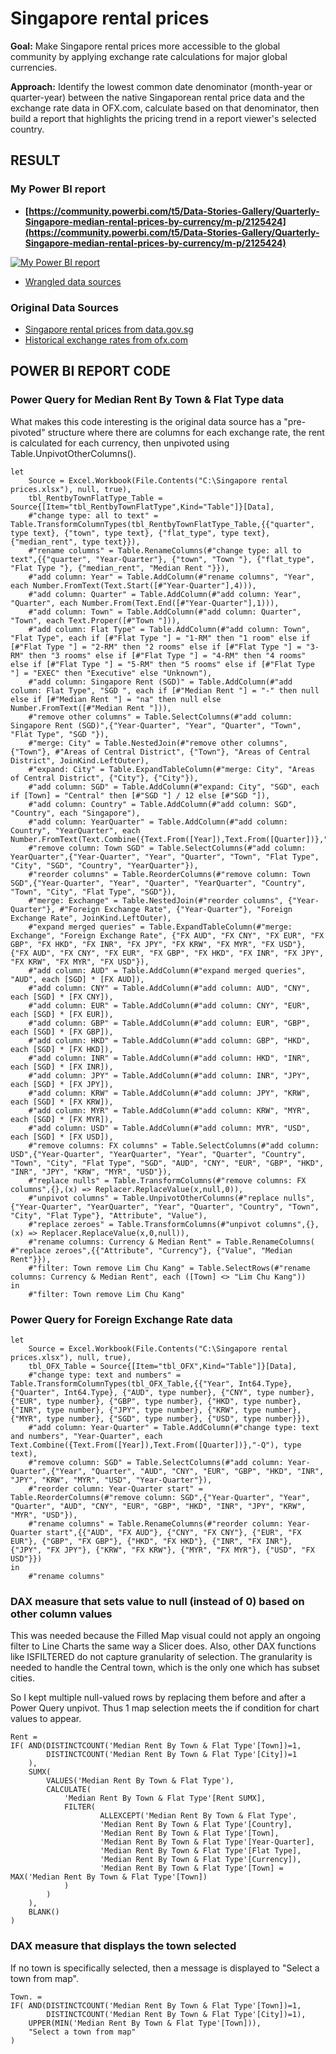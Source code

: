 # Singapore rental prices


**Goal:** Make Singapore rental prices more accessible to the global community by applying exchange rate calculations for major global currencies.

**Approach:** Identify the lowest common date denominator (month-year or quarter-year) between the native Singaporean rental price data and the exchange rate data in OFX.com, calculate based on that denominator, then build a report that highlights the pricing trend in a report viewer's selected country.


## RESULT

### My Power BI report
* **[https://community.powerbi.com/t5/Data-Stories-Gallery/Quarterly-Singapore-median-rental-prices-by-currency/m-p/2125424](https://community.powerbi.com/t5/Data-Stories-Gallery/Quarterly-Singapore-median-rental-prices-by-currency/m-p/2125424)**

[![My Power BI report](https://github.com/datamesse/datamesse.github.io/blob/main/src/assets-portfolio/img-2021-10-power-bi-quarterly-singapore-rental-prices-by-currency.gif?raw=true)](https://community.powerbi.com/t5/Data-Stories-Gallery/Quarterly-Singapore-median-rental-prices-by-currency/m-p/2125424)

* [Wrangled data sources](https://github.com/datamesse/data-visualisation-datasets/raw/main/Singapore%20rental%20prices/Singapore%20rental%20prices.xlsx)

### Original Data Sources
* [Singapore rental prices from data.gov.sg](https://data.gov.sg/dataset/median-rent-by-town-and-flat-type)
* [Historical exchange rates from ofx.com](https://www.ofx.com/en-us/forex-news/historical-exchange-rates)


## POWER BI REPORT CODE

### Power Query for Median Rent By Town & Flat Type data
What makes this code interesting is the original data source has a "pre-pivoted" structure where there are columns for each exchange rate, the rent is calculated for each currency, then unpivoted using Table.UnpivotOtherColumns().

```
let
    Source = Excel.Workbook(File.Contents("C:\Singapore rental prices.xlsx"), null, true),
    tbl_RentbyTownFlatType_Table = Source{[Item="tbl_RentbyTownFlatType",Kind="Table"]}[Data],
    #"change type: all to text" = Table.TransformColumnTypes(tbl_RentbyTownFlatType_Table,{{"quarter", type text}, {"town", type text}, {"flat_type", type text}, {"median_rent", type text}}),
    #"rename columns" = Table.RenameColumns(#"change type: all to text",{{"quarter", "Year-Quarter"}, {"town", "Town "}, {"flat_type", "Flat Type "}, {"median_rent", "Median Rent "}}),
    #"add column: Year" = Table.AddColumn(#"rename columns", "Year", each Number.FromText(Text.Start([#"Year-Quarter"],4))),
    #"add column: Quarter" = Table.AddColumn(#"add column: Year", "Quarter", each Number.From(Text.End([#"Year-Quarter"],1))),
    #"add column: Town" = Table.AddColumn(#"add column: Quarter", "Town", each Text.Proper([#"Town "])),
    #"add column: Flat Type" = Table.AddColumn(#"add column: Town", "Flat Type", each if [#"Flat Type "] = "1-RM" then "1 room" else if [#"Flat Type "] = "2-RM" then "2 rooms" else if [#"Flat Type "] = "3-RM" then "3 rooms" else if [#"Flat Type "] = "4-RM" then "4 rooms" else if [#"Flat Type "] = "5-RM" then "5 rooms" else if [#"Flat Type "] = "EXEC" then "Executive" else "Unknown"),
    #"add column: Singapore Rent (SGD)" = Table.AddColumn(#"add column: Flat Type", "SGD ", each if [#"Median Rent "] = "-" then null else if [#"Median Rent "] = "na" then null else Number.FromText([#"Median Rent "])),
    #"remove other columns" = Table.SelectColumns(#"add column: Singapore Rent (SGD)",{"Year-Quarter", "Year", "Quarter", "Town", "Flat Type", "SGD "}),
    #"merge: City" = Table.NestedJoin(#"remove other columns", {"Town"}, #"Areas of Central District", {"Town"}, "Areas of Central District", JoinKind.LeftOuter),
    #"expand: City" = Table.ExpandTableColumn(#"merge: City", "Areas of Central District", {"City"}, {"City"}),
    #"add column: SGD" = Table.AddColumn(#"expand: City", "SGD", each if [Town] = "Central" then [#"SGD "] / 12 else [#"SGD "]),
    #"add column: Country" = Table.AddColumn(#"add column: SGD", "Country", each "Singapore"),
    #"add column: YearQuarter" = Table.AddColumn(#"add column: Country", "YearQuarter", each Number.FromText(Text.Combine({Text.From([Year]),Text.From([Quarter])},""))),
    #"remove column: Town SGD" = Table.SelectColumns(#"add column: YearQuarter",{"Year-Quarter", "Year", "Quarter", "Town", "Flat Type", "City", "SGD", "Country", "YearQuarter"}),
    #"reorder columns" = Table.ReorderColumns(#"remove column: Town SGD",{"Year-Quarter", "Year", "Quarter", "YearQuarter", "Country", "Town", "City", "Flat Type", "SGD"}),
    #"merge: Exchange" = Table.NestedJoin(#"reorder columns", {"Year-Quarter"}, #"Foreign Exchange Rate", {"Year-Quarter"}, "Foreign Exchange Rate", JoinKind.LeftOuter),
    #"expand merged queries" = Table.ExpandTableColumn(#"merge: Exchange", "Foreign Exchange Rate", {"FX AUD", "FX CNY", "FX EUR", "FX GBP", "FX HKD", "FX INR", "FX JPY", "FX KRW", "FX MYR", "FX USD"}, {"FX AUD", "FX CNY", "FX EUR", "FX GBP", "FX HKD", "FX INR", "FX JPY", "FX KRW", "FX MYR", "FX USD"}),
    #"add column: AUD" = Table.AddColumn(#"expand merged queries", "AUD", each [SGD] * [FX AUD]),
    #"add column: CNY" = Table.AddColumn(#"add column: AUD", "CNY", each [SGD] * [FX CNY]),
    #"add column: EUR" = Table.AddColumn(#"add column: CNY", "EUR", each [SGD] * [FX EUR]),
    #"add column: GBP" = Table.AddColumn(#"add column: EUR", "GBP", each [SGD] * [FX GBP]),
    #"add column: HKD" = Table.AddColumn(#"add column: GBP", "HKD", each [SGD] * [FX HKD]),
    #"add column: INR" = Table.AddColumn(#"add column: HKD", "INR", each [SGD] * [FX INR]),
    #"add column: JPY" = Table.AddColumn(#"add column: INR", "JPY", each [SGD] * [FX JPY]),
    #"add column: KRW" = Table.AddColumn(#"add column: JPY", "KRW", each [SGD] * [FX KRW]),
    #"add column: MYR" = Table.AddColumn(#"add column: KRW", "MYR", each [SGD] * [FX MYR]),
    #"add column: USD" = Table.AddColumn(#"add column: MYR", "USD", each [SGD] * [FX USD]),
    #"remove columns: FX columns" = Table.SelectColumns(#"add column: USD",{"Year-Quarter", "YearQuarter", "Year", "Quarter", "Country", "Town", "City", "Flat Type", "SGD", "AUD", "CNY", "EUR", "GBP", "HKD", "INR", "JPY", "KRW", "MYR", "USD"}),
    #"replace nulls" = Table.TransformColumns(#"remove columns: FX columns",{},(x) => Replacer.ReplaceValue(x,null,0)),
    #"unpivot columns" = Table.UnpivotOtherColumns(#"replace nulls", {"Year-Quarter", "YearQuarter", "Year", "Quarter", "Country", "Town", "City", "Flat Type"}, "Attribute", "Value"),
    #"replace zeroes" = Table.TransformColumns(#"unpivot columns",{},(x) => Replacer.ReplaceValue(x,0,null)),
    #"rename columns: Currency & Median Rent" = Table.RenameColumns( #"replace zeroes",{{"Attribute", "Currency"}, {"Value", "Median Rent"}}),
    #"filter: Town remove Lim Chu Kang" = Table.SelectRows(#"rename columns: Currency & Median Rent", each ([Town] <> "Lim Chu Kang"))
in
    #"filter: Town remove Lim Chu Kang"
```

### Power Query for Foreign Exchange Rate data
```
let
    Source = Excel.Workbook(File.Contents("C:\Singapore rental prices.xlsx"), null, true),
    tbl_OFX_Table = Source{[Item="tbl_OFX",Kind="Table"]}[Data],
    #"change type: text and numbers" = Table.TransformColumnTypes(tbl_OFX_Table,{{"Year", Int64.Type}, {"Quarter", Int64.Type}, {"AUD", type number}, {"CNY", type number}, {"EUR", type number}, {"GBP", type number}, {"HKD", type number}, {"INR", type number}, {"JPY", type number}, {"KRW", type number}, {"MYR", type number}, {"SGD", type number}, {"USD", type number}}),
    #"add column: Year-Quarter" = Table.AddColumn(#"change type: text and numbers", "Year-Quarter", each Text.Combine({Text.From([Year]),Text.From([Quarter])},"-Q"), type text),
    #"remove column: SGD" = Table.SelectColumns(#"add column: Year-Quarter",{"Year", "Quarter", "AUD", "CNY", "EUR", "GBP", "HKD", "INR", "JPY", "KRW", "MYR", "USD", "Year-Quarter"}),
    #"reorder column: Year-Quarter start" = Table.ReorderColumns(#"remove column: SGD",{"Year-Quarter", "Year", "Quarter", "AUD", "CNY", "EUR", "GBP", "HKD", "INR", "JPY", "KRW", "MYR", "USD"}),
    #"rename columns" = Table.RenameColumns(#"reorder column: Year-Quarter start",{{"AUD", "FX AUD"}, {"CNY", "FX CNY"}, {"EUR", "FX EUR"}, {"GBP", "FX GBP"}, {"HKD", "FX HKD"}, {"INR", "FX INR"}, {"JPY", "FX JPY"}, {"KRW", "FX KRW"}, {"MYR", "FX MYR"}, {"USD", "FX USD"}})
in
    #"rename columns"
```

### DAX measure that sets value to null (instead of 0) based on other column values
This was needed because the Filled Map visual could not apply an ongoing filter to Line Charts the same way a Slicer does. Also, other DAX functions like ISFILTERED do not capture granularity of selection. The granularity is needed to handle the Central town, which is the only one which has subset cities.

So I kept multiple null-valued rows by replacing them before and after a Power Query unpivot. Thus 1 map selection meets the if condition for chart values to appear.

```
Rent = 
IF( AND(DISTINCTCOUNT('Median Rent By Town & Flat Type'[Town])=1,
        DISTINCTCOUNT('Median Rent By Town & Flat Type'[City])=1
    ),
    SUMX(
        VALUES('Median Rent By Town & Flat Type'),
        CALCULATE(
            'Median Rent By Town & Flat Type'[Rent SUMX],
            FILTER(
                    ALLEXCEPT('Median Rent By Town & Flat Type',
                    'Median Rent By Town & Flat Type'[Country],
                    'Median Rent By Town & Flat Type'[Town],   
                    'Median Rent By Town & Flat Type'[Year-Quarter],
                    'Median Rent By Town & Flat Type'[Flat Type],
                    'Median Rent By Town & Flat Type'[Currency]),
                    'Median Rent By Town & Flat Type'[Town] = MAX('Median Rent By Town & Flat Type'[Town])
            )
        )
    ),
    BLANK()
)
```

### DAX measure that displays the town selected
If no town is specifically selected, then a message is displayed to "Select a town from map".
```
Town. = 
IF( AND(DISTINCTCOUNT('Median Rent By Town & Flat Type'[Town])=1,
        DISTINCTCOUNT('Median Rent By Town & Flat Type'[City])=1),
    UPPER(MIN('Median Rent By Town & Flat Type'[Town])),
    "Select a town from map"
)
```